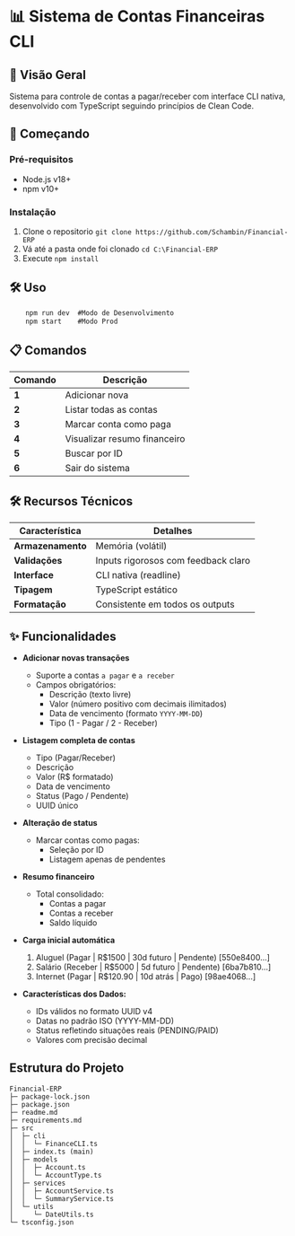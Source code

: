 # 📊 Sistema de Contas Financeiras CLI

## 📌 Visão Geral

Sistema para controle de contas a pagar/receber com interface CLI nativa, desenvolvido com TypeScript seguindo princípios de Clean Code.

## 🚀 Começando

### Pré-requisitos

- Node.js v18+
- npm v10+

### Instalação

1. Clone o repositorio `git clone https://github.com/Schambin/Financial-ERP`
1. Vá até a pasta onde foi clonado `cd C:\Financial-ERP`
1. Execute `npm install`

## 🛠️ Uso

```javascript
    npm run dev  #Modo de Desenvolvimento
    npm start    #Modo Prod
```

## 📋 Comandos

| Comando | Descrição                    |
| ------- | ---------------------------- |
| **1**   | Adicionar nova               |
| **2**   | Listar todas as contas       |
| **3**   | Marcar conta como paga       |
| **4**   | Visualizar resumo financeiro |
| **5**   | Buscar por ID                |
| **6**   | Sair do sistema              |

## 🛠️ Recursos Técnicos

| Característica    | Detalhes                            |
| ----------------- | ----------------------------------- |
| **Armazenamento** | Memória (volátil)                   |
| **Validações**    | Inputs rigorosos com feedback claro |
| **Interface**     | CLI nativa (readline)               |
| **Tipagem**       | TypeScript estático                 |
| **Formatação**    | Consistente em todos os outputs     |

## ✨ Funcionalidades

- **Adicionar novas transações**

  - Suporte a contas `a pagar` e `a receber`
  - Campos obrigatórios:
    - Descrição (texto livre)
    - Valor (número positivo com decimais ilimitados)
    - Data de vencimento (formato `YYYY-MM-DD`)
    - Tipo (1 - Pagar / 2 - Receber)

- **Listagem completa de contas**

  - Tipo (Pagar/Receber)
  - Descrição
  - Valor (R$ formatado)
  - Data de vencimento
  - Status (Pago / Pendente)
  - UUID único

- **Alteração de status**

  - Marcar contas como pagas:
    - Seleção por ID
    - Listagem apenas de pendentes

- **Resumo financeiro**

  - Total consolidado:
    - Contas a pagar
    - Contas a receber
    - Saldo líquido

- **Carga inicial automática**

  1. Aluguel (Pagar | R$1500 | 30d futuro | Pendente) [550e8400...]
  2. Salário (Receber | R$5000 | 5d futuro | Pendente) [6ba7b810...]
  3. Internet (Pagar | R$120.90 | 10d atrás | Pago) [98ae4068...]

- **Características dos Dados:**

    - IDs válidos no formato UUID v4
    - Datas no padrão ISO (YYYY-MM-DD)
    - Status refletindo situações reais (PENDING/PAID)
    - Valores com precisão decimal

## Estrutura do Projeto

```
Financial-ERP
├─ package-lock.json
├─ package.json
├─ readme.md
├─ requirements.md
├─ src
│  ├─ cli
│  │  └─ FinanceCLI.ts
│  ├─ index.ts (main)
│  ├─ models
│  │  ├─ Account.ts
│  │  └─ AccountType.ts
│  ├─ services
│  │  ├─ AccountService.ts
│  │  └─ SummaryService.ts
│  └─ utils
│     └─ DateUtils.ts
└─ tsconfig.json
```
